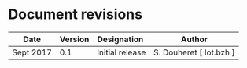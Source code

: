 Document revisions
==================

| Date        | Version | Designation                          | Author                  |
|-------------|---------|--------------------------------------|-------------------------|
| Sept 2017   |   0.1   | Initial release                      | S. Douheret [ Iot.bzh ] |
